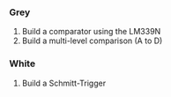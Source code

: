 ### Grey

1. Build a comparator using the LM339N
2. Build a multi-level comparison (A to D)

### White

1. Build a Schmitt-Trigger
